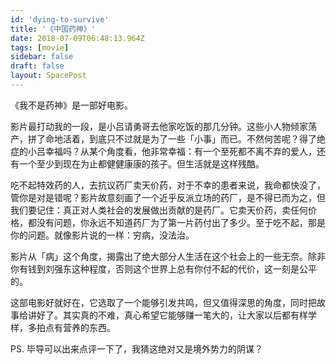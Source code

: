 ```yaml
---
id: 'dying-to-survive'
title: '《中国药神》'
date: 2018-07-09T06:48:13.964Z
tags: [movie]
sidebar: false
draft: false
layout: SpacePost
---
```





<!-- 「」 -->

《我不是药神》是一部好电影。

影片最打动我的一段，是小吕请勇哥去他家吃饭的那几分钟。这些小人物倾家荡产，拼了命地活着，到底只不过就是为了一些「小事」而已。不然何苦呢？得了绝症的小吕幸福吗？从某个角度看，他非常幸福：有一个至死都不离不弃的爱人，还有一个至少到现在为止都健健康康的孩子。但生活就是这样残酷。

吃不起特效药的人，去抗议药厂卖天价药，对于不幸的患者来说，我命都快没了，管你是对是错呢？影片故意刻画了一个近乎反派立场的药厂，是不得已而为之，但我们要记住：真正对人类社会的发展做出贡献的是药厂。它卖天价药，卖任何价格，都没有问题，你永远不知道药厂为了第一片药付出了多少。至于吃不起，那是你的问题。就像影片说的一样：穷病，没法治。

影片从「病」这个角度，揭露出了绝大部分人生活在这个社会上的一些无奈。除非你有钱到刘强东这种程度，否则这个世界上总有你付不起的代价，这一刻是公平的。

这部电影好就好在，它选取了一个能够引发共鸣，但又值得深思的角度，同时把故事给讲好了。其实真的不难，真心希望它能够赚一笔大的，让大家以后都有样学样，多拍点有营养的东西。

PS. 毕导可以出来点评一下了，我猜这绝对又是境外势力的阴谋？
